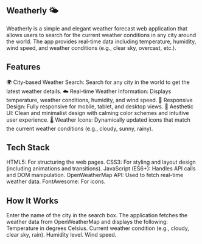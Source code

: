 Weatherly 🌤️
---------------
Weatherly is a simple and elegant weather forecast web application that allows users to search for the current weather conditions in any city around the world.
The app provides real-time data including temperature, humidity, wind speed, and weather conditions (e.g., clear sky, overcast, etc.).

Features
------------
🌍 City-based Weather Search: Search for any city in the world to get the latest weather details.
☁️ Real-time Weather Information: Displays temperature, weather conditions, humidity, and wind speed.
📱 Responsive Design: Fully responsive for mobile, tablet, and desktop views.
🎨 Aesthetic UI: Clean and minimalist design with calming color schemes and intuitive user experience.
🌡️ Weather Icons: Dynamically updated icons that match the current weather conditions (e.g., cloudy, sunny, rainy).



Tech Stack
-------------
HTML5: For structuring the web pages.
CSS3: For styling and layout design (including animations and transitions).
JavaScript (ES6+): Handles API calls and DOM manipulation.
OpenWeatherMap API: Used to fetch real-time weather data.
FontAwesome: For icons.

How It Works
---------------
Enter the name of the city in the search box.
The application fetches the weather data from OpenWeatherMap and displays the following:
Temperature in degrees Celsius.
Current weather condition (e.g., cloudy, clear sky, rain).
Humidity level.
Wind speed.
